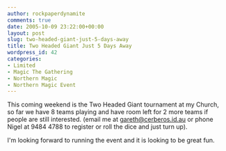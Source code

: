 ```yaml
---
author: rockpaperdynamite
comments: true
date: 2005-10-09 23:22:00+00:00
layout: post
slug: two-headed-giant-just-5-days-away
title: Two Headed Giant Just 5 Days Away
wordpress_id: 42
categories:
- Limited
- Magic The Gathering
- Northern Magic
- Northern Magic Event
---
```


This coming weekend is the Two Headed Giant tournament at my Church, so far we have 8 teams playing and have room left for 2 more teams if people are still interested. (email me at gareth@cerberos.id.au or phone Nigel at 9484 4788 to register or roll the dice and just turn up).

I'm looking forward to running the event and it is looking to be great fun.
